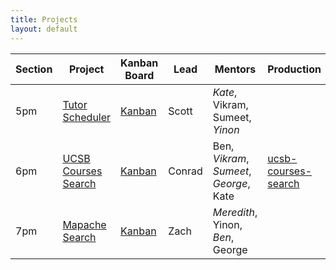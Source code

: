 ```yaml
---
title: Projects
layout: default
---
```



| Section | Project | Kanban Board | Lead | Mentors| Production |
|---------|---------|-----|------|--------|-----|
| 5pm |  [Tutor Scheduler](https://github.com/ucsb-cs56-f19/ucsb-tutor-scheduler/) | [Kanban](https://github.com/ucsb-cs56-f19/ucsb-tutor-scheduler/projects) | Scott | *Kate*, Vikram, Sumeet, *Yinon*  |
| 6pm | [UCSB Courses Search](https://github.com/ucsb-cs56-f19/ucsb-courses-search/) |  [Kanban](https://github.com/ucsb-cs56-f19/ucsb-courses-search/projects/1) | Conrad | Ben, *Vikram*, *Sumeet*, *George*, Kate | [ucsb-courses-search](https://ucsb-courses-search.herokuapp.com)
| 7pm |[Mapache Search](https://github.com/ucsb-cs56-f19/mapache-search) | [Kanban](https://github.com/ucsb-cs56-f19/mapache-search/projects/1) | Zach | *Meredith*, Yinon, *Ben*, George |
